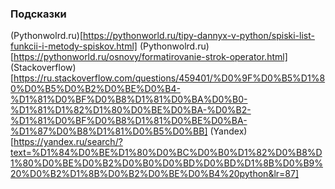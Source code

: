 


### Подсказки

(Pythonwolrd.ru)[https://pythonworld.ru/tipy-dannyx-v-python/spiski-list-funkcii-i-metody-spiskov.html]
(Pythonwolrd.ru)[https://pythonworld.ru/osnovy/formatirovanie-strok-operator.html]
(Stackoverflow)[https://ru.stackoverflow.com/questions/459401/%D0%9F%D0%B5%D1%80%D0%B5%D0%B2%D0%BE%D0%B4-%D1%81%D0%BF%D0%B8%D1%81%D0%BA%D0%B0-%D1%81%D1%82%D1%80%D0%BE%D0%BA-%D0%B2-%D1%81%D0%BF%D0%B8%D1%81%D0%BE%D0%BA-%D1%87%D0%B8%D1%81%D0%B5%D0%BB]
(Yandex)[https://yandex.ru/search/?text=%D1%84%D0%BE%D1%80%D0%BC%D0%B0%D1%82%D0%B8%D1%80%D0%BE%D0%B2%D0%B0%D0%BD%D0%BD%D1%8B%D0%B9%20%D0%B2%D1%8B%D0%B2%D0%BE%D0%B4%20python&lr=87]



